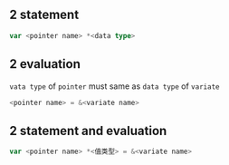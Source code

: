 ## 2 statement
```go
var <pointer name> *<data type>
```

## 2 evaluation
`vata type` of `pointer` must same as `data type` of `variate`
```go
<pointer name> = &<variate name>
```

## 2 statement and evaluation
```go
var <pointer name> *<值类型> = &<variate name>
```

